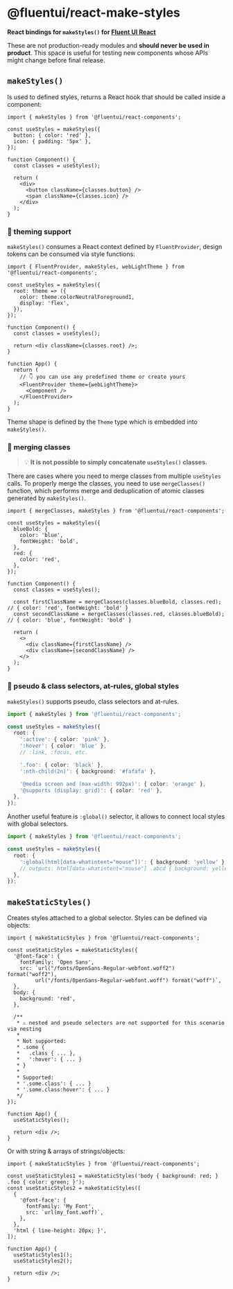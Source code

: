 # @fluentui/react-make-styles

**React bindings for `makeStyles()` for [Fluent UI React](https://developer.microsoft.com/en-us/fluentui)**

These are not production-ready modules and **should never be used in product**. This space is useful for testing new components whose APIs might change before final release.

## `makeStyles()`

Is used to defined styles, returns a React hook that should be called inside a component:

```tsx
import { makeStyles } from '@fluentui/react-components';

const useStyles = makeStyles({
  button: { color: 'red' },
  icon: { padding: '5px' },
});

function Component() {
  const classes = useStyles();

  return (
    <div>
      <button className={classes.button} />
      <span className={classes.icon} />
    </div>
  );
}
```

### 💅 theming support

`makeStyles()` consumes a React context defined by `FluentProvider`, design tokens can be consumed via style functions:

```tsx
import { FluentProvider, makeStyles, webLightTheme } from '@fluentui/react-components';

const useStyles = makeStyles({
  root: theme => ({
    color: theme.colorNeutralForeground1,
    display: 'flex',
  }),
});

function Component() {
  const classes = useStyles();

  return <div className={classes.root} />;
}

function App() {
  return (
    // 👇 you can use any predefined theme or create yours
    <FluentProvider theme={webLightTheme}>
      <Component />
    </FluentProvider>
  );
}
```

Theme shape is defined by the `Theme` type which is embedded into `makeStyles()`.

### 🔀 merging classes

> 💡 **It is not possible to simply concatenate `useStyles()` classes.**

There are cases where you need to merge classes from multiple `useStyles` calls. To properly merge the classes, you need to use `mergeClasses()` function, which performs merge and deduplication of atomic classes generated by `makeStyles()`.

```tsx
import { mergeClasses, makeStyles } from '@fluentui/react-components';

const useStyles = makeStyles({
  blueBold: {
    color: 'blue',
    fontWeight: 'bold',
  },
  red: {
    color: 'red',
  },
});

function Component() {
  const classes = useStyles();

  const firstClassName = mergeClasses(classes.blueBold, classes.red); // { color: 'red', fontWeight: 'bold' }
  const secondClassName = mergeClasses(classes.red, classes.blueBold); // { color: 'blue', fontWeight: 'bold' }

  return (
    <>
      <div className={firstClassName} />
      <div className={secondClassName} />
    </>
  );
}
```

### 📃 pseudo & class selectors, at-rules, global styles

`makeStyles()` supports pseudo, class selectors and at-rules.

```ts
import { makeStyles } from '@fluentui/react-components';

const useStyles = makeStyles({
  root: {
    ':active': { color: 'pink' },
    ':hover': { color: 'blue' },
    // :link, :focus, etc.

    '.foo': { color: 'black' },
    ':nth-child(2n)': { background: '#fafafa' },

    '@media screen and (max-width: 992px)': { color: 'orange' },
    '@supports (display: grid)': { color: 'red' },
  },
});
```

Another useful feature is `:global()` selector, it allows to connect local styles with global selectors.

```ts
import { makeStyles } from '@fluentui/react-components';

const useStyles = makeStyles({
  root: {
    ':global(html[data-whatintent="mouse"])': { background: 'yellow' },
    // outputs: html[data-whatintent="mouse"] .abcd { background: yellow }
  },
});
```

## `makeStaticStyles()`

Creates styles attached to a global selector. Styles can be defined via objects:

```tsx
import { makeStaticStyles } from '@fluentui/react-components';

const useStaticStyles = makeStaticStyles({
  '@font-face': {
    fontFamily: 'Open Sans',
    src: `url("/fonts/OpenSans-Regular-webfont.woff2") format("woff2"),
         url("/fonts/OpenSans-Regular-webfont.woff") format("woff")`,
  },
  body: {
    background: 'red',
  },

  /**
   * ⚠️ nested and pseudo selectors are not supported for this scenario via nesting
   *
   * Not supported:
   * .some {
   *   .class { ... },
   *   ':hover': { ... }
   * }
   *
   * Supported:
   * '.some.class': { ... }
   * '.some.class:hover': { ... }
   */
});

function App() {
  useStaticStyles();

  return <div />;
}
```

Or with string & arrays of strings/objects:

```tsx
import { makeStaticStyles } from '@fluentui/react-components';

const useStaticStyles1 = makeStaticStyles('body { background: red; } .foo { color: green; }');
const useStaticStyles2 = makeStaticStyles([
  {
    '@font-face': {
      fontFamily: 'My Font',
      src: `url(my_font.woff)`,
    },
  },
  'html { line-height: 20px; }',
]);

function App() {
  useStaticStyles1();
  useStaticStyles2();

  return <div />;
}
```
